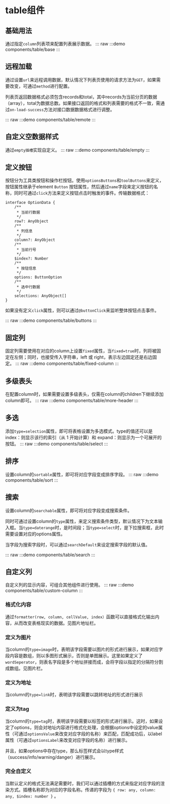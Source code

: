 # table组件
## 基础用法
通过指定`column`列表项来配置列表展示数据。
::: raw
:::demo 
components/table/base
:::

## 远程加载
通过设置`url`来远程调用数据，默认情况下列表页使用的请求方法为`GET`，如果需要改变，可通过`method`进行配置。

列表页返回数据格式必须包含records和total，其中records为当前分页的数据（array），total为数据总数。如果接口返回的格式和列表需要的格式不一致，需通过`on-load-success`方法对接口数据数据格式进行调整。

::: raw
:::demo
components/table/remote
:::

## 自定义空数据样式
通过`empty插槽`实现自定义。
::: raw
:::demo
components/table/empty
:::

## 定义按钮
按钮分为工具类按钮和操作栏按钮。使用`optionsButtons`和`toolButtons`来定义，按钮属性继承于element `Button` 按钮属性，然后通过`name`字段来定义按钮的名称，同时可通过`click`方法来定义按钮点击时触发的事件。传输数据格式：

```
interface OptionData {
    /**
     * 当前行数据
     */
    row?: AnyObject
    /**
     * 列信息
     */
    column?: AnyObject
    /**
     * 当前行号
     */
    $index?: Number
    /**
     * 按钮信息
     */
    options: ButtonOption
    /**
     * 选中行数据
     */
    selections: AnyObject[]
}
```
如果没有定义`click`属性，则可以通过`@buttonClick`来监听整体按钮点击事件。

::: raw
:::demo
components/table/buttons
:::

## 固定列
固定列需要使用在对应的column上设置`fixed`属性，当`fixed=true`时，列将被固定在左侧；同时，也接受传入字符串，left 或 right，表示左边固定还是右边固定。
::: raw
:::demo
components/table/fixed-column
:::

## 多级表头
在配置column时，如果需要设置多级表头，仅需在column的children下继续添加column即可。
::: raw
:::demo
components/table/more-header
:::

## 多选
添加`type=selection`属性，即可将表格设置为多选模式。type的值还可以是index：则显示该行的索引（从 1 开始计算）和  expand：则显示为一个可展开的按钮。
::: raw
:::demo
components/table/select
:::

## 排序
设置column的`sortable`属性，即可将对应字段变成排序字段。
::: raw
:::demo
components/table/sort
:::

## 搜索
设置column的`searchable`属性，即可将对应字段变成搜索条件。

同时可通过设置column的`type`属性，来定义搜索条件类型，默认情况下为文本输入框。当`type=daterange`时，是时间段；当`type=select`时，是下拉搜索框，此时需要设置对应的options属性。

当字段为搜索字段时，可以通过`searchDefault`来设定搜索字段的默认值。

::: raw
:::demo
components/table/search
:::

## 自定义列
自定义列的显示内容，可组合其他组件进行使用。
::: raw
:::demo
components/table/custom-column
:::

### 格式化内容
通过`formatter(row, column, cellValue, index）`函数可以直接格式化输出内容，从而改变表格现实的数据。见图片地址栏。

### 定义为图片
当column的`type=image`时，表明该字段需要以图片的形式进行展示，如果对应字段内容是数组，则以多图形式展示，否则是单图展示。这里如果定义了`wordSeperator`，则表名字段是多个地址拼接而成，会将字段以指定的分隔符分割成数组。见图片栏。

### 定义为地址
当column的`type=link`时，表明该字段需要以跳转地址的形式进行展示

### 定义为tag
当column的`type=tag`时，表明该字段需要以标签的形式进行展示。这时，如果设定了options，则会对地址内容进行格式化处理，会根据options中设定的value属性（可通过`optionsValue`来改变对应字段的名称）来匹配，匹配成功后，以label属性（可通过`optionsLabel`来改变对应字段的名称）进行展示。

并且，如果options中存在type，那么标签样式会以type样式（success/info/warning/danger）进行展示。

### 完全自定义
当默认定义的格式无法满足需要时，我们可以通过插槽的方式来指定对应字段的渲染方式。插槽名称即为对应的字段名称。传递的字段为 `{ row: any, column: any, $index: number }` 。

